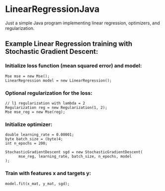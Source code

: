 # LinearRegressionJava
Just a simple Java program implementing linear regression, optimizers, and regularization.

## Example Linear Regression training with Stochastic Gradient Descent:
### Initialize loss function (mean squared error) and model:
```
Mse mse = new Mse();
LinearRegression model = new LinearRegression();
```
### Optional regularization for the loss:
```
// l1 regularization with lambda = 2
Regularization reg = new Regularization(1, 2);
Mse mse_reg = new Mse(reg);
```

### Initialize optimizer:
```
double learning_rate = 0.00001;
byte batch_size = (byte)4;
int n_epochs = 200;

StochasticGradientDescent sgd = new StochasticGradientDescent(
      mse_reg, learning_rate, batch_size, n_epochs, model
);
```

### Train with features x and targets y:
```
model.fit(x_mat, y_mat, sgd);
```


